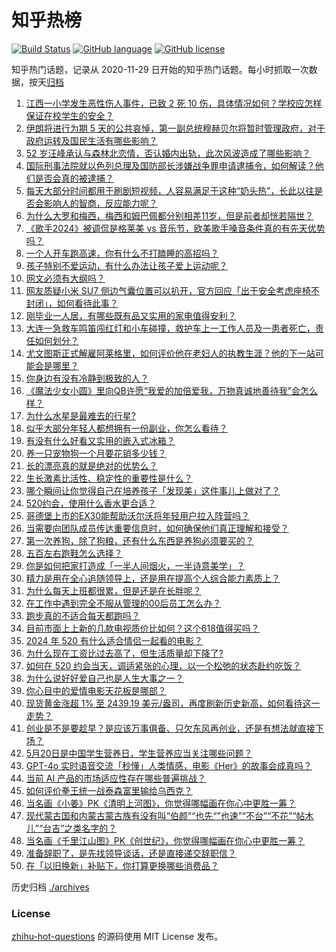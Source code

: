 # 知乎热榜
[![Build Status](https://github.com/ToWeLong/zhihu-hot-questions/workflows/CI/badge.svg)](https://github.com/ToWeLong/zhihu-hot-questions/actions)
[![GitHub language](https://img.shields.io/badge/language-golang-orange.svg)](https://golang.org/)
[![GitHub license](https://img.shields.io/github/license/ToWeLong/zhihu-hot-questions)](https://github.com/ToWeLong/zhihu-hot-questions/blob/main/LICENSE)

知乎热门话题，记录从 2020-11-29 日开始的知乎热门话题。每小时抓取一次数据，按天[归档](./archives)

<!-- BEGIN -->

1. [江西一小学发生恶性伤人事件，已致 2 死 10 伤，具体情况如何？学校应怎样保证在校学生的安全？](https://www.zhihu.com/question/656603428)
1. [伊朗将进行为期 5 天的公共哀悼，第一副总统穆赫贝尔将暂时管理政府，对于政府运转及国民生活有哪些影响？](https://www.zhihu.com/question/656604721)
1. [52 岁汪峰承认与森林北恋情，否认婚内出轨，此次风波造成了哪些影响？](https://www.zhihu.com/question/656601416)
1. [国际刑事法院就以色列总理及国防部长涉嫌战争罪申请逮捕令，如何解读？他们是否会真的被逮捕？](https://www.zhihu.com/question/656625182)
1. [每天大部分时间都用于刷剧短视频，人容易满足于这种“奶头热”，长此以往是否会影响人的智商，反应能力呢？](https://www.zhihu.com/question/655145640)
1. [为什么大罗和梅西，梅西和姆巴佩都分别相差11岁，但是前者却恍若隔世？](https://www.zhihu.com/question/656428532)
1. [《歌手2024》被调侃是格莱美 vs 音乐节，欧美歌手嗓音条件真的有先天优势吗？](https://www.zhihu.com/question/656195439)
1. [一个人开车跑高速，你有什么不打瞌睡的高招吗？](https://www.zhihu.com/question/655247067)
1. [孩子特别不爱运动，有什么办法让孩子爱上运动呢？](https://www.zhihu.com/question/651434781)
1. [网文必须有大纲吗？](https://www.zhihu.com/question/594745908)
1. [网友质疑小米 SU7 侧边气囊位置可以扒开，官方回应「出于安全考虑座椅不封闭」，如何看待此事？](https://www.zhihu.com/question/656284167)
1. [刚毕业一人居，有哪些既有品又实用的家电值得安利？](https://www.zhihu.com/question/656283918)
1. [大连一急救车鸣笛闯红灯和小车碰撞，救护车上一工作人员及一患者死亡，责任如何划分？](https://www.zhihu.com/question/656567548)
1. [尤文图斯正式解雇阿莱格里，如何评价他在老妇人的执教生涯？他的下一站可能会是哪里？](https://www.zhihu.com/question/656381113)
1. [你身边有没有冷静到极致的人？](https://www.zhihu.com/question/643368873)
1. [《魔法少女小圆》里向QB许愿“我爱的加倍爱我，万物真诚地善待我”会怎么样？](https://www.zhihu.com/question/656133668)
1. [为什么水星是最难去的行星?](https://www.zhihu.com/question/452059445)
1. [似乎大部分年轻人都想拥有一份副业，你怎么看待？](https://www.zhihu.com/question/656053730)
1. [有没有什么好看又实用的嵌入式冰箱？](https://www.zhihu.com/question/645672659)
1. [养一只宠物狗一个月要花销多少钱？](https://www.zhihu.com/question/653676812)
1. [长的漂亮真的就是绝对的优势么？](https://www.zhihu.com/question/651244639)
1. [生长激素比活性、稳定性的重要性是什么？](https://www.zhihu.com/question/655680110)
1. [哪个瞬间让你觉得自己在培养孩子「发现美」这件事儿上做对了？](https://www.zhihu.com/question/655849704)
1. [520约会，使用什么香水更合适？](https://www.zhihu.com/question/655519660)
1. [哥德堡上市的EX30能帮助沃尔沃将年轻用户拉入阵营吗？](https://www.zhihu.com/question/656531480)
1. [当需要向团队成员传达重要信息时，如何确保他们真正理解和接受？](https://www.zhihu.com/question/655923581)
1. [第一次养狗，除了狗粮，还有什么东西是养狗必须要买的？](https://www.zhihu.com/question/654579902)
1. [五百左右跑鞋怎么选择？](https://www.zhihu.com/question/654773395)
1. [你是如何把家打造成「一半人间烟火，一半诗意美学」？](https://www.zhihu.com/question/655600073)
1. [精力是用在全心追随领导上，还是用在提高个人综合能力素质上？](https://www.zhihu.com/question/654569412)
1. [为什么每天上班都很累，但是还是在长胖呢？](https://www.zhihu.com/question/656157310)
1. [在工作中遇到完全不服从管理的00后员工怎么办？](https://www.zhihu.com/question/656020007)
1. [跑步真的不适合每天都跑吗？](https://www.zhihu.com/question/655449128)
1. [目前市面上上新的几款电视质价比如何？这个618值得买吗？](https://www.zhihu.com/question/656614815)
1. [2024 年 520 有什么适合情侣一起看的电影？](https://www.zhihu.com/question/656062464)
1. [为什么现在工资比过去高了，但生活质量却下降了?](https://www.zhihu.com/question/655650869)
1. [如何在 520 约会当天，调适紧张的心理，以一个松弛的状态赴约吃饭？](https://www.zhihu.com/question/655377144)
1. [为什么说好好爱自己也是人生大事之一？](https://www.zhihu.com/question/656344893)
1. [你心目中的爱情电影天花板是哪部？](https://www.zhihu.com/question/656062458)
1. [现货黄金涨超 1% 至 2439.19 美元/盎司，再度刷新历史新高，如何看待这一走势？](https://www.zhihu.com/question/656570856)
1. [创业是不是要趁早？是应该万事俱备、只欠东风再创业，还是有想法就直接下场？](https://www.zhihu.com/question/656302198)
1. [5月20日是中国学生营养日，学生营养应当关注哪些问题？](https://www.zhihu.com/question/655960961)
1. [GPT-4o 实时语音交流「秒懂」人类情感，电影《Her》的故事会成真吗？](https://www.zhihu.com/question/655917209)
1. [当前 AI 产品的市场适应性存在哪些普遍挑战？](https://www.zhihu.com/question/655560821)
1. [如何评价拳王统一战泰森富里输给乌西克？](https://www.zhihu.com/question/656477522)
1. [当名画《小姜》PK《清明上河图》，你觉得哪幅画在你心中更胜一筹？](https://www.zhihu.com/question/656499147)
1. [现代蒙古国和内蒙古蒙古族有没有叫“伯颜”“也先“”也速”“不台”“不花”“帖木儿”“台吉”之类名字的？](https://www.zhihu.com/question/620128916)
1. [当名画《千里江山图》PK《创世纪》，你觉得哪幅画在你心中更胜一筹？](https://www.zhihu.com/question/656499060)
1. [准备辞职了，是先找领导谈话，还是直接递交辞职信？](https://www.zhihu.com/question/656055842)
1. [在「以旧换新」补贴下，你打算更换哪些消费品？](https://www.zhihu.com/question/653253434)

<!-- END -->

历史归档 [./archives](./archives)


### License
[zhihu-hot-questions](https://github.com/towelong/zhihu-hot-questions) 的源码使用 MIT License 发布。